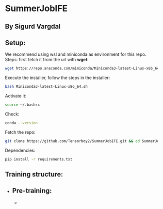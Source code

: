 # SummerJobIFE
## By Sigurd Vargdal


## Setup:
We recommend using wsl and miniconda as environment for this repo.
Steps:
first fetch it from the url with **wget**:
```bash
wget https://repo.anaconda.com/miniconda/Miniconda3-latest-Linux-x86_64.sh
```
Execute the installer, follow the steps in the installer:
```bash
bash Miniconda3-latest-Linux-x86_64.sh
```
Activate it:
```bash
source ~/.bashrc
```
Check:
```bash
conda --version
```

Fetch the repo:
```bash
git clone https://github.com/Tensorboy2/SummerJobIFE.git && cd SummerJobIFE
```



Dependencies:
```bash
pip install -r requirements.txt
```


## Training structure:
- Pre-training:
    - 
    - 
